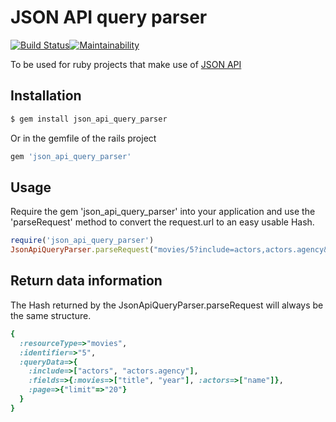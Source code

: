 # JSON API query parser

[![Build Status](https://travis-ci.org/g13ydson/json_api_query_parser.svg?branch=master)](https://travis-ci.org/g13ydson/json_api_query_parser)[![Maintainability](https://api.codeclimate.com/v1/badges/c29beeab2c474cbe15d0/maintainability)](https://codeclimate.com/github/g13ydson/json_api_query_parser/maintainability)

To be used for ruby projects that make use of [JSON API](http://jsonapi.org/)


## Installation

```sh
$ gem install json_api_query_parser
```

Or in the gemfile of the rails project

```ruby
gem 'json_api_query_parser'
```

## Usage

Require the gem 'json_api_query_parser' into your application and use the 'parseRequest' method to convert the request.url to an easy
usable Hash.

```ruby
require('json_api_query_parser')
JsonApiQueryParser.parseRequest("movies/5?include=actors,actors.agency&fields[movies]=title,year&fields[actors]=name&page[limit]=20")
```

## Return data information

The Hash returned by the JsonApiQueryParser.parseRequest will always be the same structure.

```ruby
{
  :resourceType=>"movies", 
  :identifier=>"5", 
  :queryData=>{
    :include=>["actors", "actors.agency"], 
    :fields=>{:movies=>["title", "year"], :actors=>["name"]},
    :page=>{"limit"=>"20"}
  }
} 
```
